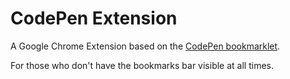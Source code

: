 # CodePen Extension

A Google Chrome Extension based on the [CodePen bookmarklet](http://codepen.io/codepenio/full/bookmarklet/).

For those who don't have the bookmarks bar visible at all times.